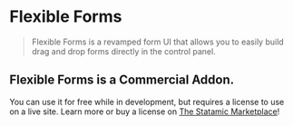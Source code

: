 # Flexible Forms

> Flexible Forms is a revamped form UI that allows you to easily build drag and drop forms directly in the control panel.

## Flexible Forms is a Commercial Addon.

You can use it for free while in development, but requires a license to use on a live site. Learn more or buy a license on [The Statamic Marketplace](https://statamic.com/addons/statamic/flexible-forms)!
